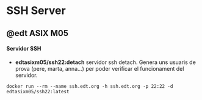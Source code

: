 # SSH Server

## @edt ASIX M05

#### Servidor SSH

  * **edtasixm05/ssh22:detach** servidor ssh detach. Genera uns usuaris 
    de prova (pere, marta, anna...) per poder verificar el funcionament 
    del servidor.

```
docker run --rm --name ssh.edt.org -h ssh.edt.org -p 22:22 -d edtasixm05/ssh22:latest 
```


